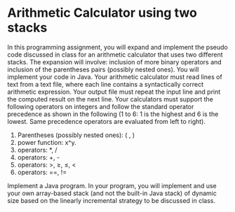 # Arithmetic Calculator using two stacks
In this programming assignment, you will expand and implement the pseudo code discussed in class for an arithmetic calculator that uses two different stacks. The expansion will involve: inclusion of more binary operators and inclusion of the parentheses pairs (possibly nested ones). You will implement your code in Java. Your arithmetic calculator must read lines of text from a text file, where each line contains a syntactically correct arithmetic expression. Your output file must repeat the input line and print the computed result on the next line. Your calculators must support the following operators on integers and follow the standard operator precedence as shown in the following (1 to 6: 1 is the highest and 6 is the lowest. Same precedence operators are evaluated from left to right).

  1. Parentheses (possibly nested ones): ( , )
  2. power function: x^y.
  3. operators: *, /
  4. operators: +, -
  5. operators: >, ≥, ≤, <
  6. operators: ==, !=
  
  Implement a Java program. In your program, you will implement and use your own array-based stack (and not the built-in Java stack) of dynamic size based on the linearly incremental strategy to be discussed in class.

